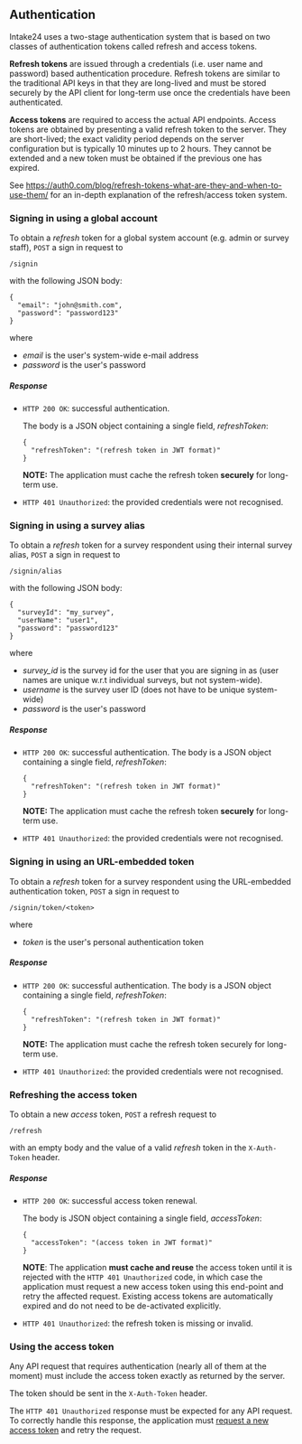 ## Authentication

Intake24 uses a two-stage authentication system that is based on two classes of authentication tokens called refresh and
access tokens.

**Refresh tokens** are issued through a credentials (i.e. user name and password) based authentication procedure.
Refresh tokens are similar to the traditional API keys in that they are long-lived and must be stored securely by the
API client for long-term use once the credentials have been authenticated.

**Access tokens** are required to access the actual API endpoints. Access tokens are obtained by presenting a valid
refresh token to the server. They are short-lived; the exact validity period depends on the server configuration but is
typically 10 minutes up to 2 hours. They cannot be extended and a new token must be obtained if the previous one has
expired.
    
See <https://auth0.com/blog/refresh-tokens-what-are-they-and-when-to-use-them/> for an in-depth explanation of the
refresh/access token system.

### Signing in using a global account

To obtain a *refresh* token for a global system account (e.g. admin or survey staff), `POST` a sign in request to

`/signin`

with the following JSON body:

~~~ {.json}
{
  "email": "john@smith.com",
  "password": "password123"
}
~~~

where

* *email* is the user's system-wide e-mail address
* *password* is the user's password
        
##### Response

* `HTTP 200 OK`: successful authentication.

  The body is a JSON object containing a single field, *refreshToken*: 
  
  ~~~ {.json} 
  {
    "refreshToken": "(refresh token in JWT format)"
  }
  ~~~

  **NOTE:** The application must cache the refresh token **securely** for long-term use. 
  
* `HTTP 401 Unauthorized`: the provided credentials were not recognised.

### Signing in using a survey alias

To obtain a *refresh* token for a survey respondent using their internal survey alias, `POST` a sign in request to
          
`/signin/alias`
          
with the following JSON body:

~~~ {.json}
{
  "surveyId": "my_survey",
  "userName": "user1",
  "password": "password123"
}
~~~

where

* *survey_id* is the survey id for the user that you are signing in as (user names are unique w.r.t individual surveys,
  but not system-wide).
* *username* is the survey user ID (does not have to be unique system-wide)
* *password* is the user's password

##### Response

* `HTTP 200 OK`: successful authentication.
  The body is a JSON object containing a single field, *refreshToken*: 
  
  ~~~ {.json}
  {
    "refreshToken": "(refresh token in JWT format)"
  }
  ~~~

  **NOTE:** The application must cache the refresh token **securely** for long-term use.
 
* `HTTP 401 Unauthorized`: the provided credentials were not recognised.

### Signing in using an URL-embedded token

To obtain a *refresh* token for a survey respondent using the URL-embedded authentication token, `POST` a sign in
request to

`/signin/token/<token>`

where

* *token* is the user's personal authentication token

##### Response

* `HTTP 200 OK`: successful authentication.
  The body is a JSON object containing a single field, *refreshToken*: 
  
  ~~~ {.json}
  {
    "refreshToken": "(refresh token in JWT format)"
  }
  ~~~

  **NOTE:** The application must cache the refresh token securely for long-term use.
 
* `HTTP 401 Unauthorized`: the provided credentials were not recognised.

### Refreshing the access token

To obtain a new *access* token, `POST` a refresh request to

`/refresh`

with an empty body and the value of a valid *refresh* token in the `X-Auth-Token` header.

##### Response

* `HTTP 200 OK`: successful access token renewal.
  
  The body is JSON object containing a single field, *accessToken*: 

  ~~~ {.json}
  {
    "accessToken": "(access token in JWT format)"
  }
  ~~~
  
  **NOTE**: The application **must cache and reuse** the access token until it is rejected with the `HTTP 401
  Unauthorized` code, in which case the application must request a new access token using this end-point and retry the
  affected request. Existing access tokens are automatically expired and do not need to be de-activated explicitly.

* `HTTP 401 Unauthorized`: the refresh token is missing or invalid.
    
### Using the access token

Any API request that requires authentication (nearly all of them at the moment) must include the access token exactly as
returned by the server.

The token should be sent in the `X-Auth-Token` header.
      
The `HTTP 401 Unauthorized` response must be expected for any API request. To correctly handle this response, the
application must [request a new access token](#refreshing-the-access-token) and retry the request.
